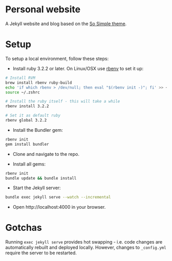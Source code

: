 # Personal website

A Jekyll website and blog based on the [So Simple theme](https://github.com/mmistakes/so-simple-theme/).

# Setup

To setup a local environment, follow these steps:

- Install ruby 3.2.2 or later. On Linux/OSX use [rbenv](https://github.com/rbenv/rbenv) to set it up:
```bash
# Install RVM
brew install rbenv ruby-build
echo 'if which rbenv > /dev/null; then eval "$(rbenv init -)"; fi' >> ~/.zshrc 
source ~/.zshrc

# Install the ruby itself - this will take a while
rbenv install 3.2.2

# Set it as default ruby
rbenv global 3.2.2
```

- Install the Bundler gem:
```bash
rbenv init
gem install bundler
```

- Clone and navigate to the repo.

- Install all gems:
```bash
rbenv init
bundle update && bundle install
```

-  Start the Jekyll server:
```bash
bundle exec jekyll serve --watch --incremental
```

-  Open http://localhost:4000 in your browser.

# Gotchas

Running `exec jekyll serve` provides hot swapping - i.e. code changes are automatically rebuilt and
deployed locally. However, changes to `_config.yml` require the server to be restarted.


